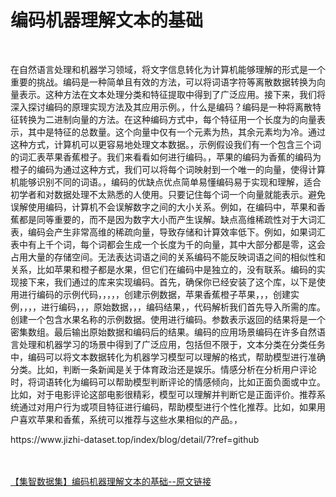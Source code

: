 <h1>编码机器理解文本的基础</h1><br /><p>在自然语言处理和机器学习领域，将文字信息转化为计算机能够理解的形式是一个重要的挑战。编码是一种简单且有效的方法，可以将词语字符等离散数据转换为向量表示。这种方法在文本处理分类和特征提取中得到了广泛应用。接下来，我们将深入探讨编码的原理实现方法及其应用示例。，什么是编码？编码是一种将离散特征转换为二进制向量的方法。在这种编码方式中，每个特征用一个长度为的向量表示，其中是特征的总数量。这个向量中仅有一个元素为热，其余元素均为冷。通过这种方式，计算机可以更容易地处理文本数据。，示例假设我们有一个包含三个词的词汇表苹果香蕉橙子。我们来看看如何进行编码。，苹果的编码为香蕉的编码为橙子的编码为通过这种方式，我们可以将每个词映射到一个唯一的向量，使得计算机能够识别不同的词语。，编码的优缺点优点简单易懂编码易于实现和理解，适合初学者和对数据处理不太熟悉的人使用。只要记住每个词一个向量就能表示。避免误解使用编码，计算机不会误解数字之间的大小关系。例如，在编码中，苹果和香蕉都是同等重要的，而不是因为数字大小而产生误解。缺点高维稀疏性对于大词汇表，编码会产生非常高维的稀疏向量，导致存储和计算效率低下。例如，如果词汇表中有上千个词，每个词都会生成一个长度为千的向量，其中大部分都是零，这会占用大量的存储空间。无法表达词语之间的关系编码不能反映词语之间的相似性和关系，比如苹果和橙子都是水果，但它们在编码中是独立的，没有联系。编码的实现接下来，我们通过的库来实现编码。首先，确保你已经安装了这个库，以下是使用进行编码的示例代码，，，，，创建示例数据，苹果香蕉橙子苹果，，，创建实例，，，，进行编码，，，原始数据，，，编码结果，，代码解析我们首先导入所需的库。创建一个包含水果名称的示例数据。使用进行编码。参数表示返回的结果将是一个密集数组。最后输出原始数据和编码后的结果。编码的应用场景编码在许多自然语言处理和机器学习的场景中得到了广泛应用，包括但不限于，文本分类在分类任务中，编码可以将文本数据转化为机器学习模型可以理解的格式，帮助模型进行准确分类。比如，判断一条新闻是关于体育政治还是娱乐。情感分析在分析用户评论时，将词语转化为编码可以帮助模型判断评论的情感倾向，比如正面负面或中立。比如，对于电影评论这部电影很精彩，模型可以理解并判断它是正面评价。推荐系统通过对用户行为或项目特征进行编码，帮助模型进行个性化推荐。比如，如果用户喜欢苹果和香蕉，系统可以推荐与这些水果相似的产品。，</p><p>https://www.jizhi-dataset.top/index/blog/detail/7?ref=github</p><br /><br /><a href="https://www.jizhi-dataset.top/index/blog/detail/7?ref=github" target="_blank">【集智数据集】编码机器理解文本的基础--原文链接</a>